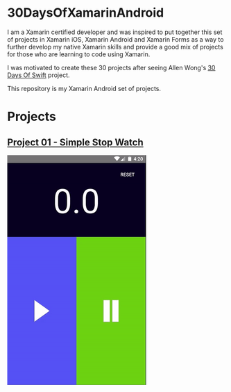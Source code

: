 # 30DaysOfXamarinAndroid

I am a Xamarin certified developer and was inspired to put together this set of projects in Xamarin iOS, Xamarin Android and Xamarin Forms as a way to further develop my native Xamarin skills and provide a good mix of projects for those who are learning to code using Xamarin.

I was motivated to create these 30 projects after seeing Allen Wong's [30 Days Of Swift](https://github.com/allenwong/30DaysofSwift) project.

This repository is my Xamarin Android set of projects.

# Projects

## [Project 01 - Simple Stop Watch](https://github.com/rjcollingham/30DaysOfXamarinAndroid/tree/master/Project_01_SimpleStopWatch)

![Simple Stop Watch Android](https://github.com/rjcollingham/30DaysOfXamarinAndroid/blob/master/Screenshots/01Android.gif)

